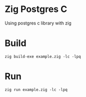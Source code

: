 # Zig Postgres C
Using postgres c library with zig


# Build

```
zig build-exe example.zig -lc -lpq
```

# Run

```
zig run example.zig -lc -lpq
```

